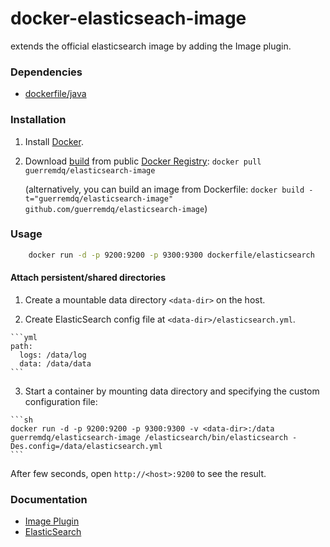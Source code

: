 docker-elasticseach-image
=========================

extends the official elasticsearch image by adding the Image plugin.

### Dependencies

* [dockerfile/java](http://dockerfile.github.io/#/java)


### Installation

1. Install [Docker](https://www.docker.io/).

2. Download [build](https://index.docker.io/u/guerremdq/elasticsearch-image/) from public [Docker Registry](https://index.docker.io/): `docker pull guerremdq/elasticsearch-image`

   (alternatively, you can build an image from Dockerfile: `docker build -t="guerremdq/elasticsearch-image" github.com/guerremdq/elasticsearch-image`)


### Usage
```sh
    docker run -d -p 9200:9200 -p 9300:9300 dockerfile/elasticsearch
```
#### Attach persistent/shared directories

  1. Create a mountable data directory `<data-dir>` on the host.

  2. Create ElasticSearch config file at `<data-dir>/elasticsearch.yml`.

    ```yml
    path:
      logs: /data/log
      data: /data/data
    ```

  3. Start a container by mounting data directory and specifying the custom configuration file:

    ```sh
    docker run -d -p 9200:9200 -p 9300:9300 -v <data-dir>:/data guerremdq/elasticsearch-image /elasticsearch/bin/elasticsearch -Des.config=/data/elasticsearch.yml
    ```

After few seconds, open `http://<host>:9200` to see the result.


### Documentation
* [Image Plugin](https://github.com/kzwang/elasticsearch-image)
* [ElasticSearch](http://www.elasticsearch.org/guide/en/elasticsearch/guide/current/)
